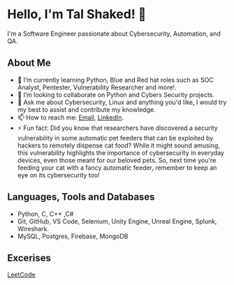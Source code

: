 # Hello, I'm Tal Shaked! 👋

I'm a Software Engineer passionate about Cybersecurity, Automation, and QA.

## About Me

- 🌱 I’m currently learning Python, Blue and Red hat roles such as SOC Analyst, Pentester, Vulnerability Researcher and more!.
- 👯 I’m looking to collaborate on Python and Cybers Security projects.
- 💬 Ask me about Cybersecurity, Linux and anything you'd like, I would try my best to assist and contribute my knowledge.
- 📫 How to reach me: [Email](mailto:talshaked94@email.com), [LinkedIn](https://www.linkedin.com/in/talshaked1/).
- ⚡ Fun fact: Did you know that researchers have discovered a security vulnerability in some automatic pet feeders that can be exploited by hackers to remotely dispense cat food? While it might sound amusing, this vulnerability highlights the importance of cybersecurity in everyday devices, even those meant for our beloved pets. So, next time you're feeding your cat with a fancy automatic feeder, remember to keep an eye on its cybersecurity too!




## Languages, Tools and Databases

- Python, C, C++ ,C#
- Git, GitHub, VS Code, Selenium, Unity Engine, Unreal Engine, Splunk, Wireshark.
- MySQL, Postgres, Firebase, MongoDB


## Excerises
[LeetCode](https://leetcode.com/u/TalShaked/)

